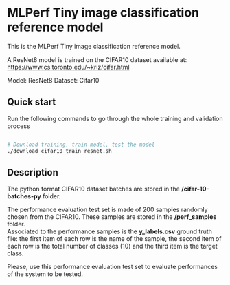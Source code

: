 # MLPerf Tiny image classification reference model

This is the MLPerf Tiny image classification reference model.

A ResNet8 model is trained on the CIFAR10 dataset available at:
https://www.cs.toronto.edu/~kriz/cifar.html

Model: ResNet8
Dataset: Cifar10

## Quick start

Run the following commands to go through the whole training and validation process

``` Bash

# Download training, train model, test the model
./download_cifar10_train_resnet.sh
```

## Description
The python format CIFAR10 dataset batches are stored in the __/cifar-10-batches-py__ folder.

The performance evaluation test set is made of 200 samples randomly chosen from the CIFAR10.
These samples are stored in the __/perf_samples__ folder.  
Associated to the performance samples is the __y_labels.csv__ ground truth file: the first item of each row is the name of the sample, the second item of each row is the total number of classes (10) and the third item is the target class.

Please, use this performance evaluation test set to evaluate performances of the system to be tested.
